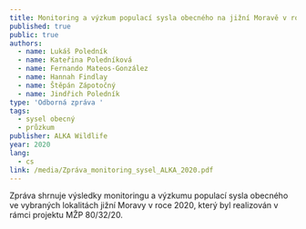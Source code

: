 ```yaml
---
title: Monitoring a výzkum populací sysla obecného na jižní Moravě v roce 2020
published: true
public: true
authors:
  - name: Lukáš Poledník
  - name: Kateřina Poledníková
  - name: Fernando Mateos-González
  - name: Hannah Findlay
  - name: Štěpán Zápotočný
  - name: Jindřich Poledník
type: 'Odborná zpráva '
tags:
  - sysel obecný
  - průzkum
publisher: ALKA Wildlife
year: 2020
lang:
  - cs
link: /media/Zpráva_monitoring_sysel_ALKA_2020.pdf
---
```

Zpráva shrnuje výsledky monitoringu a výzkumu populací sysla obecného ve vybraných lokalitách jižní Moravy v roce 2020, který byl realizován v rámci projektu MŽP 80/32/20.
